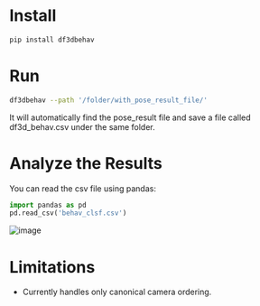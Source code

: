 # Install 
```bash
pip install df3dbehav
```

# Run
```bash
df3dbehav --path '/folder/with_pose_result_file/'
```
It will automatically find the pose_result file and save a file called df3d_behav.csv under the same folder.

# Analyze the Results
You can read the csv file using pandas:
```python
import pandas as pd
pd.read_csv('behav_clsf.csv')
```
![image](https://user-images.githubusercontent.com/20509861/123464401-0901a400-d5ed-11eb-844a-7a88eb44eadd.png)


# Limitations
- Currently handles only canonical camera ordering.
